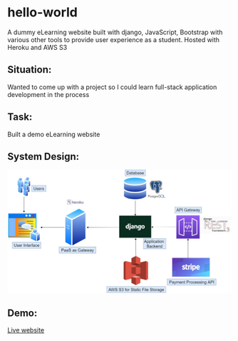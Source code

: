 # hello-world
A dummy eLearning website built with django, JavaScript, Bootstrap with various other tools to provide user experience as a student. Hosted with Heroku and AWS S3

## Situation:
Wanted to come up with a project so I could learn full-stack application development in the process

## Task:
Built a demo eLearning website

## System Design:
![drawing](https://github.com/shafin071/hello-world/blob/master/system_design.jpg)

## Demo:
[Live website](https://shafin-elearning.herokuapp.com/)


